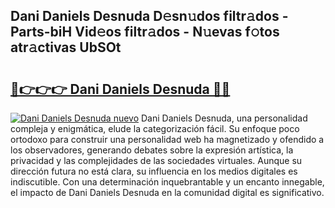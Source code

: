 ## Dani Daniels Desnuda D𝚎sn𝚞dos filtr𝚊dos - Parts-biH Vid𝚎os filtr𝚊dos - N𝚞evas f𝚘tos atr𝚊ctivas UbSOt

# <h2><a href="http://mb11dbh.tromn.icu/?c=Dani+Daniels+Desnuda">🔗👉👉👉 Dani Daniels Desnuda 🔗🔗</a></h2>

[![Dani Daniels Desnuda nuevo](https://i.imgur.com/pEAQMta.gif)](http://mb11dbh.tromn.icu/?c=Dani+Daniels+Desnuda)
Dani Daniels Desnuda, una personalidad compleja y enigmática, elude la categorización fácil. Su enfoque poco ortodoxo para construir una personalidad web ha magnetizado y ofendido a los observadores, generando debates sobre la expresión artística, la privacidad y las complejidades de las sociedades virtuales. Aunque su dirección futura no está clara, su influencia en los medios digitales es indiscutible. Con una determinación inquebrantable y un encanto innegable, el impacto de Dani Daniels Desnuda en la comunidad digital es significativo.
